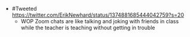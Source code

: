 - #Tweeted https://twitter.com/ErikNewhard/status/1374881685444042759?s=20
    - WOP Zoom chats are like talking and joking with friends in class while the teacher is teaching without getting in trouble
